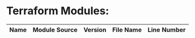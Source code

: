 
<h1>Terraform Modules:</h1>
<table>
<thead>
<tr>
<th>Name</th>
<th>Module Source</th>
<th>Version</th>
<th>File Name</th>
<th>Line Number</th>
</tr>
</thead>

</table>
